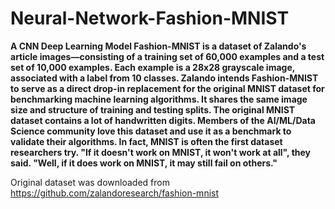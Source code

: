 # Neural-Network-Fashion-MNIST
**A CNN Deep Learning Model
Fashion-MNIST is a dataset of Zalando's article images—consisting of a training set of 60,000 examples and a test set of 10,000 examples. Each example is a 28x28 grayscale image, associated with a label from 10 classes. Zalando intends Fashion-MNIST to serve as a direct drop-in replacement for the original MNIST dataset for benchmarking machine learning algorithms. It shares the same image size and structure of training and testing splits. The original MNIST dataset contains a lot of handwritten digits. Members of the AI/ML/Data Science community love this dataset and use it as a benchmark to validate their algorithms. In fact, MNIST is often the first dataset researchers try.  "If it doesn't work on MNIST, it won't work at all", they said. "Well, if it does work on MNIST, it may still fail on others."**

Original dataset was downloaded from https://github.com/zalandoresearch/fashion-mnist
